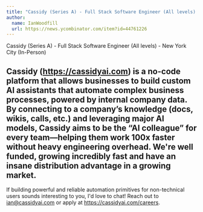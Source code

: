```yaml
---
title: "Cassidy (Series A) - Full Stack Software Engineer (All levels) - New York City (In-Person)"
author:
  name: IanWoodfill
  url: https://news.ycombinator.com/item?id=44761226
---
```


<JobNavigation />

Cassidy (Series A) - Full Stack Software Engineer (All levels) - New York City (In-Person)

Cassidy (<a href="https:&#x2F;&#x2F;cassidyai.com" rel="nofollow">https:&#x2F;&#x2F;cassidyai.com</a>) is a no-code platform that allows businesses to build custom AI assistants that automate complex business processes, powered by internal company data. By connecting to a company’s knowledge (docs, wikis, calls, etc.) and leveraging major AI models, Cassidy aims to be the “AI colleague” for every team—helping them work 100x faster without heavy engineering overhead. We&#x27;re well funded, growing incredibly fast and have an insane distribution advantage in a growing market.
----

If building powerful and reliable automation primitives for non-technical users sounds interesting to you, I&#x27;d love to chat! Reach out to ian@cassidyai.com or apply at <a href="https:&#x2F;&#x2F;cassidyai.com&#x2F;careers" rel="nofollow">https:&#x2F;&#x2F;cassidyai.com&#x2F;careers</a>.
<JobApplication />
